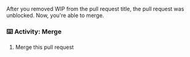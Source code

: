 After you removed WIP from the pull request title, the pull request was unblocked. Now, you're able to merge.

### :keyboard: Activity: Merge
1. Merge this pull request